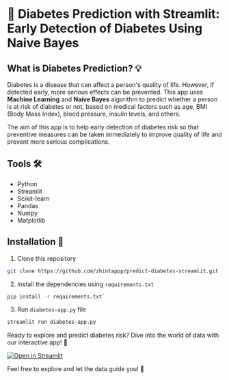 # 🧠 **Diabetes Prediction with Streamlit: Early Detection of Diabetes Using Naive Bayes**

## **What is Diabetes Prediction?** 💡

Diabetes is a disease that can affect a person's quality of life. However, if detected early, more serious effects can be prevented. This app uses **Machine Learning** and **Naive Bayes** algorithm to predict whether a person is at risk of diabetes or not, based on medical factors such as age, BMI (Body Mass Index), blood pressure, insulin levels, and others. 

The aim of this app is to help early detection of diabetes risk so that preventive measures can be taken immediately to improve quality of life and prevent more serious complications.


## **Tools** 🛠️
- Python
- Streamlit
- Scikit-learn
- Pandas
- Numpy
- Matplotlib

## **Installation** 🚀
1. Clone this repository
```bash
git clone https://github.com/zhintappp/predict-diabetes-streamlit.git
```
2. Install the dependencies using `requirements.txt`
```bash
pip install -r requirements.txt`
```
3. Run `diabetes-app.py` file
```bash
streamlit run diabetes-app.py
```
Ready to explore and predict diabetes risk? Dive into the world of data with our interactive app! 🌟

[![Open in Streamlit](https://static.streamlit.io/badges/streamlit_badge_black_white.svg)](https://prediksi-diabetes-ojpyqiw5gl6323amjwqsv3.streamlit.app/)

Feel free to explore and let the data guide you! 🚀
